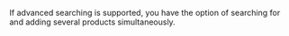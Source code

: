 <!-- markdownlint-disable-file MD041 -->
If advanced searching is supported, you have the option of searching for and adding several products simultaneously.

